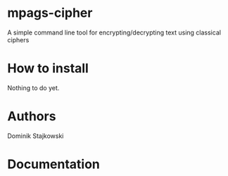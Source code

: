 # mpags-cipher
A simple command line tool for encrypting/decrypting text using classical ciphers

# How to install
Nothing to do yet.
# Authors
Dominik Stajkowski

# Documentation